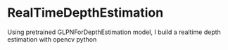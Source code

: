 # RealTimeDepthEstimation
Using pretrained GLPNForDepthEstimation model, I build a realtime depth estimation with opencv python
